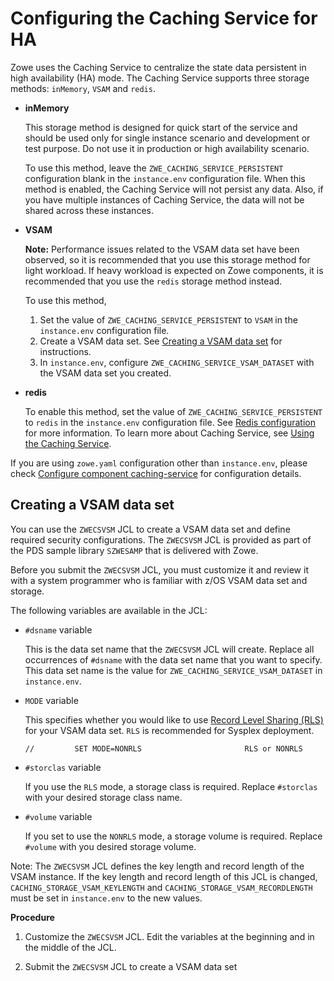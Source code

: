 # Configuring the Caching Service for HA

Zowe uses the Caching Service to centralize the state data persistent in high availability (HA) mode. The Caching Service supports three storage methods: `inMemory`, `VSAM` and `redis`.

- **inMemory** 
   
   This storage method is designed for quick start of the service and should be used only for single instance scenario and development or test purpose. Do not use it in production or high availability scenario.
  
   To use this method, leave the `ZWE_CACHING_SERVICE_PERSISTENT` configuration blank in the `instance.env` configuration file. When this method is enabled, the Caching Service will not persist any data. Also, if you have multiple instances of Caching Service, the data will not be shared across these instances.

- **VSAM**
   
   **Note:** Performance issues related to the VSAM data set have been observed, so it is recommended that you use this storage method for light workload. If heavy workload is expected on Zowe components, it is recommended that you use the `redis` storage method instead.

   To use this method, 
   1. Set the value of `ZWE_CACHING_SERVICE_PERSISTENT` to `VSAM` in the `instance.env` configuration file.
   2. Create a VSAM data set. See [Creating a VSAM data set](#creating-a-vsam-data-set) for instructions. 
   3. In `instance.env`, configure `ZWE_CACHING_SERVICE_VSAM_DATASET` with the VSAM data set you created.  

- **redis**

   To enable this method, set the value of `ZWE_CACHING_SERVICE_PERSISTENT` to `redis` in the `instance.env` configuration file. See [Redis configuration](../extend/extend-apiml/api-mediation-redis.md#redis-configuration) for more information. To learn more about Caching Service, see [Using the Caching Service](../extend/extend-apiml/api-mediation-caching-service.md).

If you are using `zowe.yaml` configuration other than `instance.env`, please check [Configure component caching-service](configure-instance-directory.md#configure-component-caching-service) for configuration details.

## Creating a VSAM data set

You can use the `ZWECSVSM` JCL to create a VSAM data set and define required security configurations. The `ZWECSVSM` JCL is provided as part of the PDS sample library `SZWESAMP` that is delivered with Zowe. 

Before you submit the `ZWECSVSM` JCL, you must customize it and review it with a system programmer who is familiar with z/OS VSAM data set and storage. 

The following variables are available in the JCL:

- `#dsname` variable

   This is the data set name that the `ZWECSVSM` JCL will create. Replace all occurrences of `#dsname` with the data set name that you want to specify. This data set name is the value for `ZWE_CACHING_SERVICE_VSAM_DATASET` in `instance.env`.

- `MODE` variable

   This specifies whether you would like to use [Record Level Sharing (RLS)](https://www.ibm.com/support/pages/vsam-record-level-sharing-rls-overview) for your VSAM data set. `RLS` is recommended for Sysplex deployment.

   ```
   //         SET MODE=NONRLS                       RLS or NONRLS                  
   ```

- `#storclas` variable

   If you use the `RLS` mode, a storage class is required. Replace `#storclas` with your desired storage class name.

- `#volume` variable

   If you set to use the `NONRLS` mode, a storage volume is required. Replace `#volume` with you desired storage volume.

Note: The `ZWECSVSM` JCL defines the key length and record length of the VSAM instance. If the key length and record length of this JCL is changed,
`CACHING_STORAGE_VSAM_KEYLENGTH` and `CACHING_STORAGE_VSAM_RECORDLENGTH` must be set in `instance.env` to the new values.

**Procedure** 

1. Customize the `ZWECSVSM` JCL. Edit the variables at the beginning and in the middle of the JCL.

2. Submit the `ZWECSVSM` JCL to create a VSAM data set
